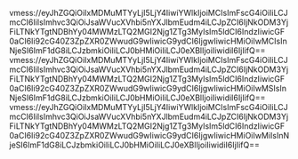 vmess://eyJhZGQiOiIxMDMuMTYyLjI5LjY4IiwiYWlkIjoiMCIsImFscG4iOiIiLCJmcCI6IiIsImhvc3QiOiJsaWVucXVhbi5nYXJlbmEudm4iLCJpZCI6IjNkODM3YjFiLTNkYTgtNDBhYy04MWMzLTQ2MGI2Njg1ZTg3MyIsIm5ldCI6IndzIiwicGF0aCI6Ii92cG40Z3ZpZXR0ZWwudG9wIiwicG9ydCI6IjgwIiwicHMiOiIwMCIsInNjeSI6ImF1dG8iLCJzbmkiOiIiLCJ0bHMiOiIiLCJ0eXBlIjoiIiwidiI6IjIifQ==
vmess://eyJhZGQiOiIxMDMuMTYyLjI5LjY4IiwiYWlkIjoiMCIsImFscG4iOiIiLCJmcCI6IiIsImhvc3QiOiJsaWVucXVhbi5nYXJlbmEudm4iLCJpZCI6IjNkODM3YjFiLTNkYTgtNDBhYy04MWMzLTQ2MGI2Njg1ZTg3MyIsIm5ldCI6IndzIiwicGF0aCI6Ii92cG40Z3ZpZXR0ZWwudG9wIiwicG9ydCI6IjgwIiwicHMiOiIwMSIsInNjeSI6ImF1dG8iLCJzbmkiOiIiLCJ0bHMiOiIiLCJ0eXBlIjoiIiwidiI6IjIifQ==
vmess://eyJhZGQiOiIxMDMuMTYyLjI5LjY4IiwiYWlkIjoiMCIsImFscG4iOiIiLCJmcCI6IiIsImhvc3QiOiJsaWVucXVhbi5nYXJlbmEudm4iLCJpZCI6IjNkODM3YjFiLTNkYTgtNDBhYy04MWMzLTQ2MGI2Njg1ZTg3MyIsIm5ldCI6IndzIiwicGF0aCI6Ii92cG40Z3ZpZXR0ZWwudG9wIiwicG9ydCI6IjgwIiwicHMiOiIwMiIsInNjeSI6ImF1dG8iLCJzbmkiOiIiLCJ0bHMiOiIiLCJ0eXBlIjoiIiwidiI6IjIifQ==
